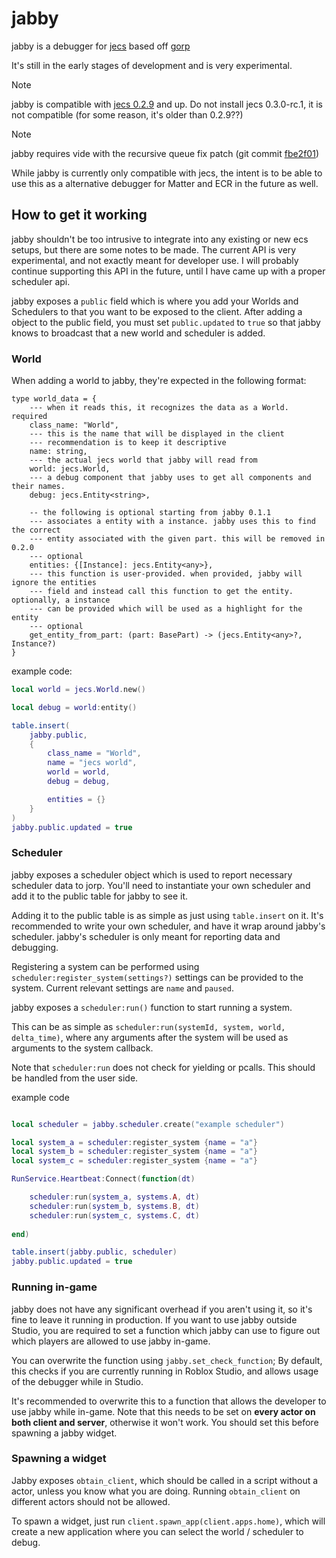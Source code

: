# jabby

jabby is a debugger for [jecs](https://github.com/ukendio/jecs) based off [gorp](https://github.com/aloroid/gorp)

It's still in the early stages of development and is very experimental.

> [!NOTE]
> jabby is compatible with [jecs 0.2.9](https://github.com/Ukendio/jecs/releases/tag/v0.2.9) and up.
> Do not install jecs 0.3.0-rc.1, it is not compatible (for some reason, it's older than 0.2.9??)

> [!NOTE]
> jabby requires vide with the recursive queue fix patch (git commit [fbe2f01](https://github.com/centau/vide/commit/fbe2f01bb99e7f7744d5039f36c494044f044883))

While jabby is currently only compatible with jecs, the intent is to be able to use this as a alternative debugger for Matter and ECR in the future as well.

## How to get it working

jabby shouldn't be too intrusive to integrate into any existing or new ecs setups, but there are some notes to be made.
The current API is very experimental, and not exactly meant for developer use.
I will probably continue supporting this API in the future, until I have came up with a proper scheduler api.

jabby exposes a `public` field which is where you add your Worlds and
Schedulers to that you want to be exposed to the client. After adding a object
to the public field, you must set `public.updated` to `true` so that jabby knows
to broadcast that a new world and scheduler is added.

### World

When adding a world to jabby, they're expected in the following format:

```luau
type world_data = {
	--- when it reads this, it recognizes the data as a World. required
	class_name: "World",
	--- this is the name that will be displayed in the client
	--- recommendation is to keep it descriptive
	name: string,
	--- the actual jecs world that jabby will read from
	world: jecs.World,
	--- a debug component that jabby uses to get all components and their names.
	debug: jecs.Entity<string>,

	-- the following is optional starting from jabby 0.1.1
	--- associates a entity with a instance. jabby uses this to find the correct
	--- entity associated with the given part. this will be removed in 0.2.0
	--- optional
	entities: {[Instance]: jecs.Entity<any>},
	--- this function is user-provided. when provided, jabby will ignore the entities
	--- field and instead call this function to get the entity. optionally, a instance
	--- can be provided which will be used as a highlight for the entity
	--- optional
	get_entity_from_part: (part: BasePart) -> (jecs.Entity<any>?, Instance?)
}
```

example code:

```lua
local world = jecs.World.new()

local debug = world:entity()

table.insert(
	jabby.public,
	{
		class_name = "World",
		name = "jecs world",
		world = world,
		debug = debug,

		entities = {}
	}
)
jabby.public.updated = true
```

### Scheduler

jabby exposes a scheduler object which is used to report necessary scheduler data to jorp.
You'll need to instantiate your own scheduler and add it to the public table for jabby to see it.

Adding it to the public table is as simple as just using `table.insert` on it.
It's recommended to write your own scheduler, and have it wrap around jabby's scheduler. jabby's scheduler is only meant for reporting data and debugging.

Registering a system can be performed using `scheduler:register_system(settings?)`
settings can be provided to the system. Current relevant settings are `name` and `paused`.

jabby exposes a `scheduler:run()` function to start running a system.

This can be as simple as `scheduler:run(systemId, system, world, delta_time)`, where any arguments after the system will be used as arguments to the system callback.

Note that `scheduler:run` does not check for yielding or pcalls. This should be handled from the user side.

example code

```lua

local scheduler = jabby.scheduler.create("example scheduler")

local system_a = scheduler:register_system {name = "a"}
local system_b = scheduler:register_system {name = "a"}
local system_c = scheduler:register_system {name = "a"}

RunService.Heartbeat:Connect(function(dt)

	scheduler:run(system_a, systems.A, dt)
	scheduler:run(system_b, systems.B, dt)
	scheduler:run(system_c, systems.C, dt)
	
end)

table.insert(jabby.public, scheduler)
jabby.public.updated = true

```

### Running in-game

jabby does not have any significant overhead if you aren't using it, so it's fine
to leave it running in production. If you want to use jabby outside Studio, you are required to set a function which jabby can use to figure out which players are allowed to use jabby in-game.

You can overwrite the function using `jabby.set_check_function`; By default, this checks if you are currently running in Roblox Studio, and allows usage of the debugger while in Studio.

It's recommended to overwrite this to a function that allows the developer to use jabby while in-game. Note that this needs to be set on **every actor on both client and server**, otherwise it won't work. You should set this before spawning a jabby widget.

### Spawning a widget

Jabby exposes `obtain_client`, which should be called in a script without a actor, unless you know what you are doing.
Running `obtain_client` on different actors should not be allowed.

To spawn a widget, just run `client.spawn_app(client.apps.home)`, which will
create a new application where you can select the world / scheduler to debug.
